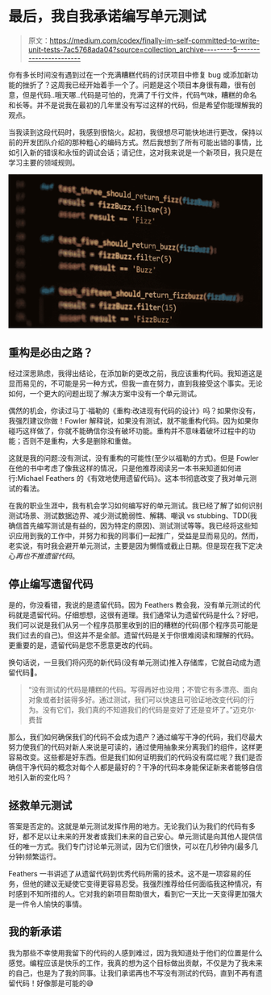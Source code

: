 # 最后，我自我承诺编写单元测试

> 原文：<https://medium.com/codex/finally-im-self-committed-to-write-unit-tests-7ac5768ada04?source=collection_archive---------5----------------------->

你有多长时间没有遇到过在一个充满糟糕代码的讨厌项目中修复 bug 或添加新功能的挫折了？这周我已经开始着手一个了。问题是这个项目本身很有趣，很有创意，但是代码..哦天哪..代码是可怕的，充满了千行文件，代码气味，糟糕的命名和长等。并不是说我在最初的几年里没有写过这样的代码，但是希望你能理解我的观点。

当我读到这段代码时，我感到很恼火。起初，我很想尽可能快地进行更改，保持以前的开发团队介绍的那种粗心的编码方式。然后我想到了所有可能出错的事情，比如引入新的错误和永恒的调试会话；请记住，这对我来说是一个新项目，我只是在学习主要的领域规则。

![](img/631d1662dd6ce68855149e582a69650b.png)

## 重构是必由之路？

经过深思熟虑，我得出结论，在添加新的更改之前，我应该重构代码。我知道这是显而易见的，不可能是另一种方式，但我一直在努力，直到我接受这个事实。无论如何，一个更大的问题出现了:解决方案中没有一个单元测试。

偶然的机会，你读过马丁·福勒的《重构:改进现有代码的设计》吗？如果你没有，我强烈建议你做！Fowler 解释说，如果没有测试，就不能重构代码。因为如果你碰巧这样做了，你就不能确信你没有破坏功能。重构并不意味着破坏过程中的功能；否则不是重构，大多是删除和重做。

这就是我的问题:没有测试，没有重构的可能性(至少以福勒的方式)。但是 Fowler 在他的书中考虑了像我这样的情况，只是他推荐阅读另一本书来知道如何进行:Michael Feathers 的《有效地使用遗留代码》。这本书彻底改变了我对单元测试的看法。

在我的职业生涯中，我有机会学习如何编写好的单元测试。我已经了解了如何识别测试场景、测试数据边界、减少测试脆弱性、解耦、嘲讽 vs stubbing、TDD(我确信首先编写测试是有益的，因为特定的原因)、测试测试等等。我已经将这些知识应用到我的工作中，并努力和我的同事们一起推广，受益是显而易见的。然而，老实说，有时我会避开单元测试，主要是因为懒惰或截止日期。但是现在我下定决心*再也不推遗留代码*。

## 停止编写遗留代码

是的，你没看错，我说的是遗留代码。因为 Feathers 教会我，没有单元测试的代码就是遗留代码。仔细想想，这很有道理。我们通常认为遗留代码是什么？好吧，我们可以说是我们从另一个程序员那里收到的旧的糟糕的代码(那个程序员可能是我们过去的自己)。但这并不是全部。遗留代码是关于你很难阅读和理解的代码。更重要的是，遗留代码是您不愿意更改的代码。

换句话说，一旦我们将闪亮的新代码(没有单元测试)推入存储库，它就自动成为遗留代码🤯。

> “没有测试的代码是糟糕的代码。写得再好也没用；不管它有多漂亮、面向对象或者封装得多好。通过测试，我们可以快速且可验证地改变代码的行为。没有它们，我们真的不知道我们的代码是变好了还是变坏了。”迈克尔·费哲

那么，我们如何确保我们的代码不会成为遗产？通过编写干净的代码，我们尽最大努力使我们的代码对新人来说是可读的，通过使用抽象来分离我们的组件，这样更容易改变。这些都是好东西。但是我们如何证明我们的代码没有腐烂呢？我们是否确信干净代码的概念对每个人都是最好的？干净的代码本身能保证新来者能够自信地引入新的变化吗？

## 拯救单元测试

答案是否定的。这就是单元测试发挥作用的地方。无论我们认为我们的代码有多好，都不足以让未来的开发者或我们未来的自己安心。单元测试是向其他人提供信任的唯一方式。我们专门讨论单元测试，因为它们很快，可以在几秒钟内(最多几分钟)频繁运行。

Feathers 一书讲述了从遗留代码到优秀代码所需的技术。这不是一项容易的任务，但他的建议无疑使它变得更容易忍受。我强烈推荐给任何面临我这种情况，有时感到不知所措的人。它对我的新项目帮助很大，看到它一天比一天变得更加强大是一件令人愉快的事情。

## 我的新承诺

我为那些不幸使用我留下的代码的人感到难过，因为我知道处于他们的位置是什么感觉。编程应该是快乐的工作，我真的想为这个目标做出贡献，不仅是为了我未来的自己，也是为了我的同事。让我们承诺再也不写没有测试的代码，直到不再有遗留代码！好像那是可能的😅